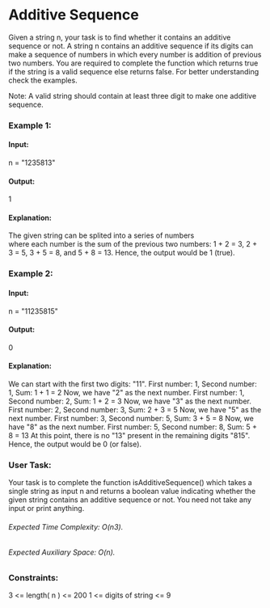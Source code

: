 # Additive Sequence
Given a string n, your task is to find whether it contains an additive sequence or not. A string n contains an additive sequence if its digits can make a sequence of numbers in which every number is addition of previous two numbers. You are required to complete the function which returns true if the string is a valid sequence else returns false. For better understanding check the examples.

Note: A valid string should contain at least three digit to make one additive sequence. 

### Example 1:
#### Input:  
n = "1235813"
#### Output: 
1
#### Explanation: 
The given string can be splited into a series of numbers  
where each number is the sum of the previous two numbers: 
1 + 2 = 3, 2 + 3 = 5, 3 + 5 = 8, and 5 + 8 = 13. Hence, the output would be 1 (true).

### Example 2:
#### Input:  
n = "11235815"
#### Output: 
0
#### Explanation: 
We can start with the first two digits: "11".
First number: 1, Second number: 1, Sum: 1 + 1 = 2
Now, we have "2" as the next number.
First number: 1, Second number: 2, Sum: 1 + 2 = 3
Now, we have "3" as the next number.
First number: 2, Second number: 3, Sum: 2 + 3 = 5
Now, we have "5" as the next number.
First number: 3, Second number: 5, Sum: 3 + 5 = 8
Now, we have "8" as the next number.
First number: 5, Second number: 8, Sum: 5 + 8 = 13
At this point, there is no "13" present in the remaining digits "815". Hence, the output would be 0 (or false).

### User Task: 
Your task is to complete the function isAdditiveSequence() which takes a single string as input n and returns a boolean value indicating whether the given string contains an additive sequence or not. You need not take any input or print anything.

###### Expected Time Complexity: O(n3).
###### Expected Auxiliary Space: O(n).

### Constraints:
3 <= length( n ) <= 200
1 <= digits of string <= 9
